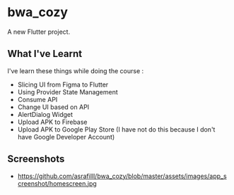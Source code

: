 # bwa_cozy

A new Flutter project.

## What I've Learnt

I've learn these things while doing the course :
- Slicing UI from Figma to Flutter
- Using Provider State Management
- Consume API 
- Change UI based on API
- AlertDialog Widget
- Upload APK to Firebase
- Upload APK to Google Play Store (I have not do this because I don't have Google Developer Account)

## Screenshots

- https://github.com/asrafilll/bwa_cozy/blob/master/assets/images/app_screenshot/homescreen.jpg
